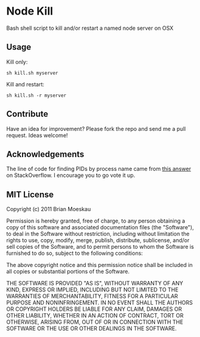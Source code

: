 # Node Kill

Bash shell script to kill and/or restart a named node server on OSX

## Usage

Kill only:

	sh kill.sh myserver

Kill and restart:

	sh kill.sh -r myserver

## Contribute

Have an idea for improvement? Please fork the repo and send me a pull request. Ideas welcome!

## Acknowledgements

The line of code for finding PIDs by process name came from [this answer](http://stackoverflow.com/questions/3510673/find-and-kill-a-process-in-one-line-using-bash-and-regex/3510850#3510850) on StackOverflow. I encourage you to go vote it up.

## MIT License

Copyright (c) 2011 Brian Moeskau

Permission is hereby granted, free of charge, to any person obtaining a copy of this software and associated documentation files (the "Software"), to deal in the Software without restriction, including without limitation the rights to use, copy, modify, merge, publish, distribute, sublicense, and/or sell copies of the Software, and to permit persons to whom the Software is furnished to do so, subject to the following conditions:

The above copyright notice and this permission notice shall be included in all copies or substantial portions of the Software.

THE SOFTWARE IS PROVIDED "AS IS", WITHOUT WARRANTY OF ANY KIND, EXPRESS OR IMPLIED, INCLUDING BUT NOT LIMITED TO THE WARRANTIES OF MERCHANTABILITY, FITNESS FOR A PARTICULAR PURPOSE AND NONINFRINGEMENT. IN NO EVENT SHALL THE AUTHORS OR COPYRIGHT HOLDERS BE LIABLE FOR ANY CLAIM, DAMAGES OR OTHER LIABILITY, WHETHER IN AN ACTION OF CONTRACT, TORT OR OTHERWISE, ARISING FROM, OUT OF OR IN CONNECTION WITH THE SOFTWARE OR THE USE OR OTHER DEALINGS IN THE SOFTWARE.